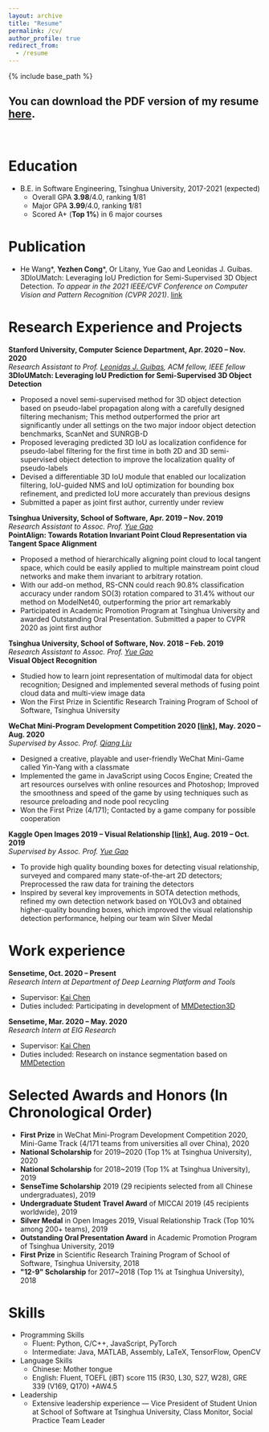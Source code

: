 ```yaml
---
layout: archive
title: "Resume"
permalink: /cv/
author_profile: true
redirect_from:
  - /resume
---
```


{% include base_path %}

## You can download the PDF version of my resume [here](https://thu17cyz.github.io/files/resume.pdf).

&nbsp;


Education
======
* B.E. in Software Engineering, Tsinghua University, 2017-2021 (expected)
  * Overall GPA **3.98**/4.0, ranking **1**/81
  * Major GPA **3.99**/4.0, ranking **1**/81
  * Scored A+ (**Top 1%**) in 6 major courses

Publication
======
* He Wang\*, **Yezhen Cong**\*, Or Litany, Yue Gao and Leonidas J. Guibas. 3DIoUMatch: Leveraging IoU
  Prediction for Semi-Supervised 3D Object Detection. *To appear in the 2021 IEEE/CVF Conference on Computer Vision and Pattern Recognition (CVPR 2021)*. [link](https://thu17cyz.github.io/files/3dioumatch.pdf)

Research Experience and Projects
======
**Stanford University, Computer Science Department, Apr. 2020 – Nov. 2020**\
*Research Assistant to Prof. [Leonidas J. Guibas](https://geometry.stanford.edu/member/guibas/), ACM fellow, IEEE fellow*\
**3DIoUMatch: Leveraging IoU Prediction for Semi-Supervised 3D Object Detection**
* Proposed a novel semi-supervised method for 3D object detection based on pseudo-label propagation
along with a carefully designed filtering mechanism; This method outperformed the prior art significantly
under all settings on the two major indoor object detection benchmarks, ScanNet and SUNRGB-D
* Proposed leveraging predicted 3D IoU as localization confidence for pseudo-label filtering for the first time
in both 2D and 3D semi-supervised object detection to improve the localization quality of pseudo-labels
* Devised a differentiable 3D IoU module that enabled our localization filtering, IoU-guided NMS and IoU
optimization for bounding box refinement, and predicted IoU more accurately than previous designs
* Submitted a paper as joint first author, currently under review

**Tsinghua University, School of Software, Apr. 2019 – Nov. 2019**\
*Research Assistant to Assoc. Prof. [Yue Gao](http://www.gaoyue.org/en/people/gaoyue_index.html)*\
**PointAlign: Towards Rotation Invariant Point Cloud Representation via Tangent Space Alignment**
* Proposed a method of hierarchically aligning point cloud to local tangent space, which could be easily
applied to multiple mainstream point cloud networks and make them invariant to arbitrary rotation.
* With our add-on method, RS-CNN could reach 90.8% classification accuracy under random SO(3) rotation
compared to 31.4% without our method on ModelNet40, outperforming the prior art remarkably
* Participated in Academic Promotion Program at Tsinghua University and awarded Outstanding Oral
Presentation. Submitted a paper to CVPR 2020 as joint first author

**Tsinghua University, School of Software, Nov. 2018 – Feb. 2019**\
*Research Assistant to Assoc. Prof. [Yue Gao](http://www.gaoyue.org/en/people/gaoyue_index.html)*\
**Visual Object Recognition**
* Studied how to learn joint representation of multimodal data for object recognition; Designed and
implemented several methods of fusing point cloud data and multi-view image data
* Won the First Prize in Scientific Research Training Program of School of Software, Tsinghua University

**WeChat Mini-Program Development Competition 2020 [\[link\]](https://developers.weixin.qq.com/community/competition), May. 2020 – Aug. 2020**\
*Supervised by Assoc. Prof. [Qiang Liu](http://www.thss.tsinghua.edu.cn/publish/soften/3131/2010/20101219111048022743576/20101219111048022743576_.html)*
* Designed a creative, playable and user-friendly WeChat Mini-Game called Yin-Yang with a classmate
* Implemented the game in JavaScript using Cocos Engine; Created the art resources ourselves with online resources and Photoshop; Improved the smoothness and speed of the game by using techniques such as resource preloading and node pool recycling
* Won the First Prize (4/171); Contacted by a game company for possible cooperation

**Kaggle Open Images 2019 – Visual Relationship [\[link\]](https://www.kaggle.com/c/open-images-2019-visual-relationship), Aug. 2019 – Oct. 2019**\
*Supervised by Assoc. Prof. [Yue Gao](http://www.gaoyue.org/en/people/gaoyue_index.html)* 
* To provide high quality bounding boxes for detecting visual relationship, surveyed and compared many state-of-the-art 2D detectors; Preprocessed the raw data for training the detectors
* Inspired by several key improvements in SOTA detection methods, refined my own detection network based on YOLOv3 and obtained higher-quality bounding boxes, which improved the visual relationship detection performance, helping our team win Silver Medal

Work experience
======
**Sensetime, Oct. 2020 – Present**\
*Research Intern at Department of Deep Learning Platform and Tools*
  * Supervisor: [Kai Chen](http://chenkai.site/)
  * Duties included: Participating in development of [MMDetection3D](https://github.com/open-mmlab/mmdetection3d)

**Sensetime, Mar. 2020 – May. 2020**\
*Research Intern at EIG Research*
  * Supervisor: [Kai Chen](http://chenkai.site/)
  * Duties included: Research on instance segmentation based on [MMDetection](https://github.com/open-mmlab/mmdetection)

Selected Awards and Honors (In Chronological Order)
======
* **First Prize** in WeChat Mini-Program Development Competition 2020, Mini-Game Track (4/171 teams from universities all over China), 2020
* **National Scholarship** for 2019~2020 (Top 1% at Tsinghua University), 2020
* **National Scholarship** for 2018~2019 (Top 1% at Tsinghua University), 2019
* **SenseTime Scholarship** 2019 (29 recipients selected from all Chinese undergraduates), 2019
* **Undergraduate Student Travel Award** of MICCAI 2019 (45 recipients worldwide), 2019
* **Silver Medal** in Open Images 2019, Visual Relationship Track (Top 10% among 200+ teams), 2019
* **Outstanding Oral Presentation Award** in Academic Promotion Program of Tsinghua University, 2019
* **First Prize** in Scientific Research Training Program of School of Software, Tsinghua University, 2018
* **"12-9" Scholarship** for 2017~2018 (Top 1% at Tsinghua University), 2018

Skills
======
* Programming Skills
  * Fluent: Python, C/C++, JavaScript, PyTorch
  * Intermediate: Java, MATLAB, Assembly, LaTeX, TensorFlow, OpenCV
* Language Skills
  * Chinese: Mother tongue
  * English: Fluent, TOEFL (iBT) score 115 (R30, L30, S27, W28), GRE 339 (V169, Q170) +AW4.5
* Leadership
  * Extensive leadership experience –– Vice President of Student Union at School of Software at Tsinghua University, Class Monitor, Social Practice Team Leader


<!-- Skills
======
* Skill 1
* Skill 2
  * Sub-skill 2.1
  * Sub-skill 2.2
  * Sub-skill 2.3
* Skill 3

Publications
======
  <ul>{% for post in site.publications %}
    {% include archive-single-cv.html %}
  {% endfor %}</ul>
  
Talks
======
  <ul>{% for post in site.talks %}
    {% include archive-single-talk-cv.html %}
  {% endfor %}</ul>
  
Teaching
======
  <ul>{% for post in site.teaching %}
    {% include archive-single-cv.html %}
  {% endfor %}</ul>
  
Service and leadership
======
* Currently signed in to 43 different slack teams -->
